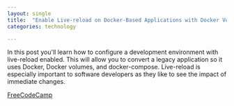 ```yaml
---
layout: single
title:  "Enable Live-reload on Docker-Based Applications with Docker Volumes"
categories: technology

---
```

In this post you'll learn how to configure a development environment with live-reload enabled. This will allow you to convert a legacy application so it uses Docker, Docker volumes, and docker-compose. Live-reload is especially important to software developers as they like to see the impact of immediate changes. 

[FreeCodeCamp](https://www.freecodecamp.org/news/how-to-enable-live-reload-on-docker-based-applications/)